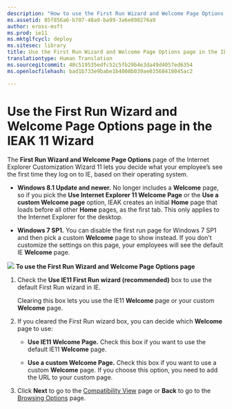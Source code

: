 ```yaml
---
description: "How to use the First Run Wizard and Welcome Page Options page in the IEAK 11 Customization Wizard to set what your employee’s see the first time they log on to IE, based on their operating system."
ms.assetid: 85f856a6-b707-48a9-ba99-3a6e898276a9
author: eross-msft
ms.prod: ie11
ms.mktglfcycl: deploy
ms.sitesec: library
title: Use the First Run Wizard and Welcome Page Options page in the IEAK 11 Wizard (Internet Explorer Administration Kit 11 for IT Pros)
translationtype: Human Translation
ms.sourcegitcommit: 48c519535edfc52c5fb29b4e3da49d4057ed6354
ms.openlocfilehash: bad1b733e9babe1b4008b039ae03568418045ac2

---
```


# Use the First Run Wizard and Welcome Page Options page in the IEAK 11 Wizard
The **First Run Wizard and Welcome Page Options** page of the Internet Explorer Customization Wizard 11 lets you decide what your employee’s see the first time they log on to IE, based on their operating system.

-   **Windows 8.1 Update and newer.** No longer includes a **Welcome** page, so if you pick the **Use Internet Explorer 11 Welcome Page** or the **Use a custom Welcome page** option, IEAK creates an initial **Home** page that loads before all other **Home** pages, as the first tab. This only applies to the Internet Explorer for the desktop.

-   **Windows 7 SP1.** You can disable the first run page for Windows 7 SP1 and then pick a custom **Welcome** page to show instead. If you don’t customize the settings on this page, your employees will see the default IE **Welcome** page.

![](images/wedge.gif) **To use the First Run Wizard and Welcome Page Options page**

1.  Check the **Use IE11 First Run wizard (recommended)** box to use the default First Run wizard in IE.<p>
Clearing this box lets you use the IE11 **Welcome** page or your custom **Welcome** page.

2.  If you cleared the First Run wizard box, you can decide which **Welcome** page to use:

    -   **Use IE11 Welcome Page.** Check this box if you want to use the default IE11 **Welcome** page.

    -   **Use a custom Welcome Page.** Check this box if you want to use a custom **Welcome** page. If you choose this option, you need to add the URL to your custom page.

3.  Click **Next** to go to the [Compatibility View](compat-view-ieak11-wizard.md) page or **Back** to go to the [Browsing Options](browsing-options-ieak11-wizard.md) page.

 

 








<!--HONumber=Jun16_HO4-->


